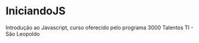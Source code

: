 # IniciandoJS
Introdução ao Javascript, curso oferecido pelo programa 3000 Talentos TI - São Leopoldo
